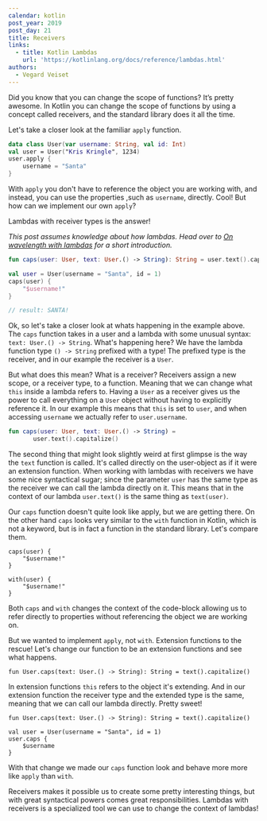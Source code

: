 ```yaml
---
calendar: kotlin
post_year: 2019
post_day: 21
title: Receivers
links:
  - title: Kotlin Lambdas
    url: 'https://kotlinlang.org/docs/reference/lambdas.html'
authors:
  - Vegard Veiset
---
```

Did you know that you can change the scope of functions? It’s pretty awesome. In Kotlin you can change the scope of functions by using a concept called receivers, and the standard library does it all the time. 

Let's take a closer look at the familiar `apply` function.

```kotlin
data class User(var username: String, val id: Int)
val user = User("Kris Kringle", 1234)
user.apply { 
    username = "Santa"
}
```

With `apply` you don't have to reference the object you are working with, and instead, you can use the properties ,such as `username`, directly. Cool! But how can we implement our own `apply`?

Lambdas with receiver types is the answer! 

*This post assumes knowledge about how lambdas. Head over to [On wavelength with lambdas](https://kotlin.christmas/2019/18) for a short introduction.*

```kotlin
fun caps(user: User, text: User.() -> String): String = user.text().capitalize()

val user = User(username = "Santa", id = 1)
caps(user) {
    "$username!"
}

// result: SANTA!
```

Ok, so let's take a closer look at whats happening in the example above. The `caps` function takes in a user and a lambda with some unusual syntax: `text: User.() -> String`. What's happening here? We have the lambda function type `() -> String` prefixed with a type! The prefixed type is the receiver, and in our example the receiver is a `User`.

But what does this mean? What is a receiver? Receivers assign a new scope, or a receiver type, to a function. Meaning that we can change what `this` inside a lambda refers to. Having a `User` as a receiver gives us the power to call everything on a `User` object without having to explicitly  reference it. In our example this means that `this` is set to `user`, and when accessing `username` we actually refer to `user.username`.

```kotlin
fun caps(user: User, text: User.() -> String) =
       user.text().capitalize()
```

The second thing that might look slightly weird at first glimpse is the way the `text` function is called. It's called directly on the user-object as if it were an extension function. When working with lambdas with receivers we have some nice syntactical sugar; since the parameter `user` has the same type as the receiver we can call the lambda directly on it. This means that in the context of our lambda `user.text()` is the same thing as `text(user)`. 


Our `caps` function doesn't quite look like apply, but we are getting there. On the other hand `caps` looks very similar to the `with` function in Kotlin, which is not a keyword, but is in fact a function in the standard library. Let's compare them.

```
caps(user) {
    "$username!"
}

with(user) {
    "$username!"
}
```

Both `caps` and `with` changes the context of the code-block allowing us to refer directly to properties without referencing the object we are working on.

But we wanted to implement `apply`, not `with`. Extension functions to the rescue! Let's change our function to be an extension functions and see what happens. 

```
fun User.caps(text: User.() -> String): String = text().capitalize()
```

In extension functions `this` refers to the object it's extending. And in our extension function the receiver type and the extended type is the same, meaning that we can call our lambda directly. Pretty sweet!

```
fun User.caps(text: User.() -> String): String = text().capitalize()

val user = User(username = "Santa", id = 1)
user.caps {
    $username
}
```

With that change we made our `caps` function look and behave more more like `apply` than `with`. 

Receivers makes it possible us to create some pretty interesting things, but with great syntactical powers comes great responsibilities. Lambdas with receivers is a specialized tool we can use to change the context of lambdas!
